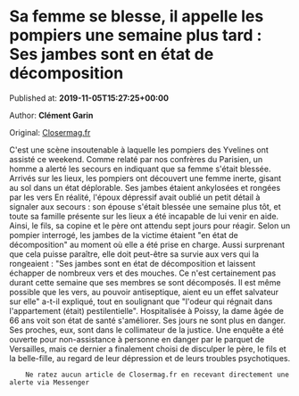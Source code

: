 
# Sa femme se blesse, il appelle les pompiers une semaine plus tard : Ses jambes sont en état de décomposition

Published at: **2019-11-05T15:27:25+00:00**

Author: **Clément Garin**

Original: [Closermag.fr](https://www.closermag.fr/vecu/faits-divers/sa-femme-se-blesse-il-appelle-les-pompiers-une-semaine-plus-tard-ses-jambes-sont-1045150)

C'est une scène insoutenable à laquelle les pompiers des Yvelines ont assisté ce weekend. Comme relaté par nos confrères du Parisien, un homme a alerté les secours en indiquant que sa femme s'était blessée. Arrivés sur les lieux, les pompiers ont découvert une femme inerte, gisant au sol dans un état déplorable. Ses jambes étaient ankylosées et rongées par les vers En réalité, l'époux dépressif avait oublié un petit détail à signaler aux secours : son épouse s'était blessée une semaine plus tôt, et toute sa famille présente sur les lieux a été incapable de lui venir en aide. Ainsi, le fils, sa copine et le père ont attendu sept jours pour réagir.
Selon un pompier interrogé, les jambes de la victime étaient "en état de décomposition" au moment où elle a été prise en charge. Aussi surprenant que cela puisse paraître, elle doit peut-être sa survie aux vers qui la rongeaient : "Ses jambes sont en état de décomposition et laissent échapper de nombreux vers et des mouches. Ce n'est certainement pas durant cette semaine que ses membres se sont décomposés. Il est même possible que les vers, au pouvoir antiseptique, aient eu un effet salvateur sur elle" a-t-il expliqué, tout en soulignant que "l'odeur qui régnait dans l'appartement (était) pestilentielle".
Hospitalisée à Poissy, la dame âgée de 66 ans voit son état de santé s'améliorer. Ses jours ne sont plus en danger. Ses proches, eux, sont dans le collimateur de la justice. Une enquête a été ouverte pour non-assistance à personne en danger par le parquet de Versailles, mais ce dernier a finalement choisi de disculper le père, le fils et la belle-fille, au regard de leur dépression et de leurs troubles psychotiques.

        Ne ratez aucun article de Closermag.fr en recevant directement une alerte via Messenger
      
